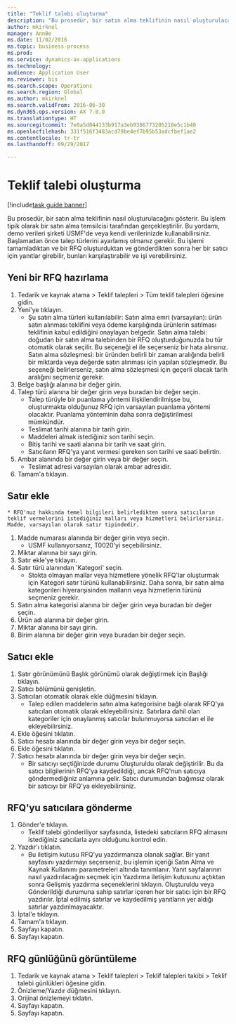 ```yaml
--- 
title: "Teklif talebi oluşturma"
description: "Bu prosedür, bir satın alma teklifinin nasıl oluşturulacağını gösterir."
author: mkirknel
manager: AnnBe
ms.date: 11/02/2016
ms.topic: business-process
ms.prod: 
ms.service: dynamics-ax-applications
ms.technology: 
audience: Application User
ms.reviewer: bis
ms.search.scope: Operations
ms.search.region: Global
ms.author: mkirknel
ms.search.validFrom: 2016-06-30
ms.dyn365.ops.version: AX 7.0.0
ms.translationtype: HT
ms.sourcegitcommit: 7e0a5d044133b917a3eb9386773205218e5c1b40
ms.openlocfilehash: 331f516f3483acd79be4ef7b95b53adcfbef1ae2
ms.contentlocale: tr-tr
ms.lasthandoff: 09/29/2017

---
```

# <a name="create-a-request-for-quotation"></a>Teklif talebi oluşturma

[!include[task guide banner](../../includes/task-guide-banner.md)]

Bu prosedür, bir satın alma teklifinin nasıl oluşturulacağını gösterir. Bu işlem tipik olarak bir satın alma temsilcisi tarafından gerçekleştirilir. Bu yordamı, demo verileri şirketi USMF'de veya kendi verilerinizde kullanabilirsiniz. Başlamadan önce talep türlerini ayarlamış olmanız gerekir. Bu işlemi tamamladıktan ve bir RFQ oluşturduktan ve gönderdikten sonra her bir satıcı için yanıtlar girebilir, bunları karşılaştırabilir ve işi verebilirsiniz.


## <a name="prepare-a-new-rfq"></a>Yeni bir RFQ hazırlama
1. Tedarik ve kaynak atama > Teklif talepleri > Tüm teklif talepleri öğesine gidin.
2. Yeni'ye tıklayın.
    * Şu satın alma türleri kullanılabilir: Satın alma emri (varsayılan): ürün satın alınması teklifini veya ödeme karşılığında ürünlerin satılması teklifinin kabul edildiğini onaylayan belgedir. Satın alma talebi: doğudan bir satın alma talebinden bir RFQ oluşturduğunuzda bu tür otomatik olarak seçilir. Bu seçeneği el ile seçerseniz bir hata alırsınız. Satın alma sözleşmesi: bir üründen belirli bir zaman aralığında belirli bir miktarda veya değerde satın alınması için yapılan sözleşmedir. Bu seçeneği belirlerseniz, satın alma sözleşmesi için geçerli olacak tarih aralığını seçmeniz gerekir.  
3. Belge başlığı alanına bir değer girin.
4. Talep türü alanına bir değer girin veya buradan bir değer seçin.
    * Talep türüyle bir puanlama yöntemi ilişkilendirilmişse bu, oluşturmakta olduğunuz RFQ için varsayılan puanlama yöntemi olacaktır. Puanlama yönteminin daha sonra değiştirilmesi mümkündür.  
    * Teslimat tarihi alanına bir tarih girin.  
    * Maddeleri almak istediğiniz son tarihi seçin.  
    * Bitiş tarihi ve saati alanına bir tarih ve saat girin.  
    * Satıcıların RFQ'ya yanıt vermesi gereken son tarihi ve saati belirtin.  
5. Ambar alanında bir değer girin veya bir değer seçin.
    * Teslimat adresi varsayılan olarak ambar adresidir.  
6. Tamam'a tıklayın.

## <a name="add-lines"></a>Satır ekle
    * RFQ'nuz hakkında temel bilgileri belirledikten sonra satıcıların teklif vermelerini istediğiniz malları veya hizmetleri belirlersiniz. Madde, varsayılan olarak satır tipindedir.   
1. Madde numarası alanında bir değer girin veya seçin.
    * USMF kullanıyorsanız, T0020'yi seçebilirsiniz.  
2. Miktar alanına bir sayı girin.
3. Satır ekle'ye tıklayın.
4. Satır türü alanından 'Kategori' seçin.
    * Stokta olmayan mallar veya hizmetlere yönelik RFQ'lar oluşturmak için Kategori satır türünü kullanabilirsiniz. Daha sonra, bir satın alma kategorileri hiyerarşisinden malların veya hizmetlerin türünü seçmeniz gerekir.  
5. Satın alma kategorisi alanına bir değer girin veya buradan bir değer seçin.
6. Ürün adı alanına bir değer girin.
7. Miktar alanına bir sayı girin.
8. Birim alanına bir değer girin veya buradan bir değer seçin.

## <a name="add-vendors"></a>Satıcı ekle
1. Satır görünümünü Başlık görünümü olarak değiştirmek için Başlığı tıklayın. 
2. Satıcı bölümünü genişletin.
3. Satıcıları otomatik olarak ekle düğmesini tıklayın.
    * Talep edilen maddelerin satın alma kategorisine bağlı olarak RFQ'ya satıcıları otomatik olarak ekleyebilirsiniz. Satırlara dahil olan kategoriler için onaylanmış satıcılar bulunmuyorsa satıcıları el ile ekleyebilirsiniz.  
4. Ekle öğesini tıklatın.
5. Satıcı hesabı alanında bir değer girin veya bir değer seçin.
6. Ekle öğesini tıklatın.
7. Satıcı hesabı alanında bir değer girin veya bir değer seçin.
    * Bir satıcıyı seçtiğinizde durumu Oluşturuldu olarak değiştirilir. Bu da satıcı bilgilerinin RFQ'ya kaydedildiği, ancak RFQ'nun satıcıya göndermediğiniz anlamına gelir. Satıcı durumundan bağımsız olarak bir satıcıyı bir RFQ'ya ekleyebilirsiniz.  

## <a name="send-the-rfq-to-vendors"></a>RFQ'yu satıcılara gönderme
1. Gönder'e tıklayın.
    * Teklif talebi gönderiliyor sayfasında, listedeki satıcıların RFQ almasını istediğiniz satıcılarla aynı olduğunu kontrol edin.  
2. Yazdır'ı tıklatın.
    * Bu iletişim kutusu RFQ'yu yazdırmanıza olanak sağlar. Bir yanıt sayfasını yazdırmayı seçerseniz, bu işlemin içeriği Satın Alma ve Kaynak Kullanımı parametreleri altında tanımlanır. Yanıt sayfalarının nasıl yazdırılacağını seçmek için Yazdırma iletişim kutusunu açtıktan sonra Gelişmiş yazdırma seçeneklerini tıklayın. Oluşturuldu veya Gönderildiği durumuna sahip satırlar içeren her bir satıcı için bir RFQ yazdırılır. İptal edilmiş satırlar ve kaydedilmiş yanıtların yer aldığı satırlar yazdırılmayacaktır.   
3. İptal'e tıklayın.
4. Tamam'a tıklayın.
5. Sayfayı kapatın.
6. Sayfayı kapatın.

## <a name="view-the-rfq-journal"></a>RFQ günlüğünü görüntüleme
1. Tedarik ve kaynak atama > Teklif talepleri > Teklif talepleri takibi > Teklif talebi günlükleri öğesine gidin.
2. Önizleme/Yazdır düğmesini tıklayın.
3. Orijinal önizlemeyi tıklatın.
4. Sayfayı kapatın.
5. Sayfayı kapatın.


